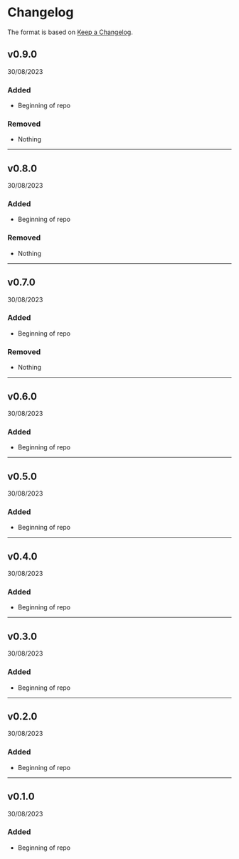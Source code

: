 # Changelog
The format is based on [Keep a Changelog](https://keepachangelog.com/en/1.0.0/).

## v0.9.0
30/08/2023

### Added
* Beginning of repo

### Removed
* Nothing
---
## v0.8.0
30/08/2023

### Added
* Beginning of repo

### Removed
* Nothing
---
## v0.7.0
30/08/2023

### Added
* Beginning of repo

### Removed
* Nothing
---
## v0.6.0
30/08/2023

### Added
* Beginning of repo
---
## v0.5.0
30/08/2023

### Added
* Beginning of repo
---
## v0.4.0
30/08/2023

### Added
* Beginning of repo
---
## v0.3.0
30/08/2023

### Added
* Beginning of repo
---
## v0.2.0
30/08/2023

### Added
* Beginning of repo
---
## v0.1.0
30/08/2023

### Added
* Beginning of repo
